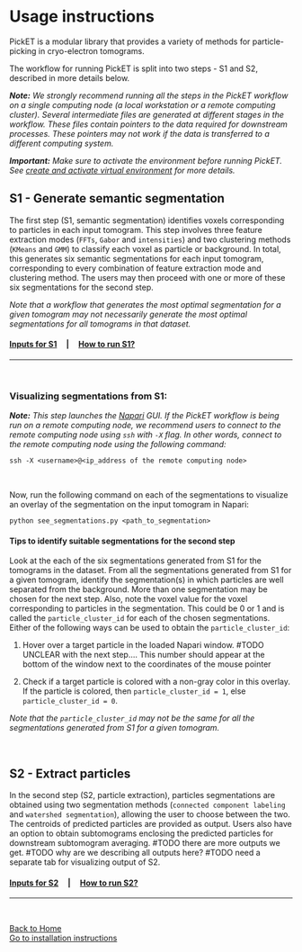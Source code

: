 # Usage instructions

PickET is a modular library that provides a variety of methods for particle-picking in cryo-electron tomograms. 

The workflow for running PickET is split into two steps - S1 and S2, described in more details below. 

***Note:*** *We strongly recommend running all the steps in the PickET workflow on a single computing node (a local workstation or a remote computing cluster). Several intermediate files are generated at different stages in the workflow. These files contain pointers to the data required for downstream processes. These pointers may not work if the data is transferred to a different computing system.*

***Important:*** *Make sure to activate the environment before running PickET. See [create and activate virtual environment](installation.md#env_activate) for more details.*

## S1 - Generate semantic segmentation

The first step (S1, semantic segmentation) identifies voxels corresponding to particles in each input tomogram. This step involves three feature extraction modes (`FFTs`, `Gabor` and `intensities`) and two clustering methods (`KMeans` and `GMM`) to classify each voxel as particle or background. In total, this generates six semantic segmentations for each input tomogram, corresponding to every combination of feature extraction mode and clustering method. The users may then proceed with one or more of these six segmentations for the second step. 

*Note that a workflow that generates the most optimal segmentation for a given tomogram may not necessarily generate the most optimal segmentations for all tomograms in that dataset.*  


#### [**Inputs for S1**](input_for_s1.md)&nbsp;&nbsp;&nbsp;&nbsp;&nbsp;|&nbsp;&nbsp;&nbsp;&nbsp;&nbsp;[**How to run S1?**](running_s1.md)

---
<br/>

### Visualizing segmentations from S1: <a name="vis_seg_s1"></a>

***Note:*** *This step launches the [Napari](https://napari.org/) GUI. If the PickET workflow is being run on a remote computing node, we recommend users to connect to the remote computing node using `ssh` with `-X` flag. In other words, connect to the remote computing node using the following command:*  

```
ssh -X <username>@<ip_address of the remote computing node>
```

<br/>

Now, run the following command on each of the segmentations to visualize an overlay of the segmentation on the input tomogram in Napari:  
```
python see_segmentations.py <path_to_segmentation>
```

#### Tips to identify suitable segmentations for the second step

Look at the each of the six segmentations generated from S1 for the tomograms in the dataset. From all the segmentations generated from S1 for a given tomogram, identify the segmentation(s) in which particles are well separated from the background. More than one segmentation may be chosen for the next step. Also, note the voxel value for the voxel corresponding to particles in the segmentation. This could be 0 or 1 and is called the `particle_cluster_id` for each of the chosen segmentations. Either of the following ways can be used to obtain the `particle_cluster_id`:

1. Hover over a target particle in the loaded Napari window. #TODO UNCLEAR with the next step.... This number should appear at the bottom of the window next to the coordinates of the mouse pointer

2. Check if a target particle is colored with a non-gray color in this overlay. If the particle is colored, then `particle_cluster_id = 1`, else `particle_cluster_id = 0`.

*Note that the `particle_cluster_id` may not be the same for all the segmentations generated from S1 for a given tomogram.*

<br/>

## S2 - Extract particles 

In the second step (S2, particle extraction), particles segmentations are obtained using two segmentation methods (`connected component labeling` and `watershed segmentation`), allowing the user to choose between the two. The centroids of predicted particles are provided as output. Users also have an option to obtain subtomograms enclosing the predicted particles for downstream subtomogram averaging. #TODO there are more outputs we get. #TODO why are we describing all outputs here? #TODO need a separate tab for visualizing output of S2.  

#### [**Inputs for S2**](input_for_s2.md)&nbsp;&nbsp;&nbsp;&nbsp;&nbsp;|&nbsp;&nbsp;&nbsp;&nbsp;&nbsp;[**How to run S2?**](running_s2.md)

---
<br/>

[Back to Home](README.md)  
[Go to installation instructions](installation.md)
